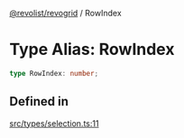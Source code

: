 [@revolist/revogrid](README.md) / RowIndex

# Type Alias: RowIndex

```ts
type RowIndex: number;
```

## Defined in

[src/types/selection.ts:11](https://github.com/revolist/revogrid/blob/21cf5bd8103ee03a0cd211a424e38941bf038335/src/types/selection.ts#L11)
